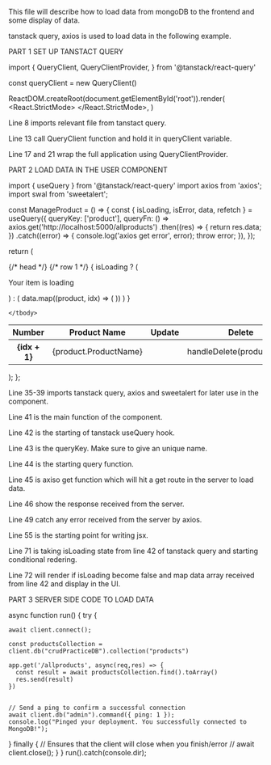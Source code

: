 This file will describe how to load data from mongoDB to the frontend and some display of data.

tanstack query, axios is used to load data in the following example. 


PART 1 SET UP TANSTACT QUERY

import {
  QueryClient,
  QueryClientProvider,
} from '@tanstack/react-query'

const queryClient = new QueryClient()

ReactDOM.createRoot(document.getElementById('root')).render(
  <React.StrictMode>
    <QueryClientProvider client={queryClient}>
   <AuthProvider>
   <RouterProvider router={router}/>
   </AuthProvider>
   </QueryClientProvider>
  </React.StrictMode>,
)


Line 8 imports relevant file from tanstact query.

Line 13 call QueryClient function and hold it in queryClient variable.

Line 17 and 21 wrap the full application using QueryClientProvider. 


PART 2 LOAD DATA IN THE USER COMPONENT

import {
  useQuery
} from '@tanstack/react-query'
import axios from 'axios';
import swal from 'sweetalert';

const ManageProduct = () => {
  const { isLoading, isError, data, refetch } = useQuery({
    queryKey: ['product'],
    queryFn: () =>
      axios.get('http://localhost:5000/allproducts')
        .then((res) => {
          return res.data;
        })
        .catch((error) => {
          console.log('axios get error', error);
          throw error;
        }),
  });

  return (
    <div>
      <div className="overflow-x-auto">
  <table className="table table-zebra">
    {/* head */}
    <thead>
      <tr>
        <th>Number</th>
        <th>Product Name</th>
        <th>Update</th>
        <th>Delete</th>
      </tr>
    </thead>
    <tbody>
      {/* row 1 */}
      {
        isLoading ? (<p>Your item is loading</p>) :
        (
          data.map((product, idx) => (
            <tr key={product._id}>
          <th>{idx + 1}</th>
          <td>{product.ProductName}</td>
          <td><Link to={`/updateproduct/${product._id}`}>
          <FaEdit/>
          </Link></td>
          <td onClick={() => handleDelete(product._id)}><FaTrash/></td>
        </tr>
          ))
        )
      }
  
    </tbody>
  </table>
</div>
    </div>
  );
};

Line 35-39 imports tanstack query, axios and sweetalert for later use in the component.

Line 41 is the main function of the component.

Line 42 is the starting of tanstack useQuery hook.

Line 43 is the queryKey. Make sure to give an unique name.

Line 44 is the starting query function.

Line 45 is axiso get function which will hit a get route in the server to load data.

Line 46 show the response received from the server.

Line 49 catch any error received from the server by axios.

Line 55 is the starting point for writing jsx.

Line 71 is taking isLoading state from line 42 of tanstack query and starting conditional redering.

Line 72 will render if isLoading become false and map data array received from line 42 and display in the UI. 



PART 3 SERVER SIDE CODE TO LOAD DATA

async function run() {
  try {
 
    await client.connect();

    const productsCollection = client.db("crudPracticeDB").collection("products")

    app.get('/allproducts', async(req,res) => {
      const result = await productsCollection.find().toArray()
      res.send(result)
    })

    
    // Send a ping to confirm a successful connection
    await client.db("admin").command({ ping: 1 });
    console.log("Pinged your deployment. You successfully connected to MongoDB!");
  } finally {
    // Ensures that the client will close when you finish/error
    // await client.close();
  }
}
run().catch(console.dir);

